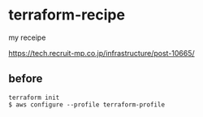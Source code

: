 # terraform-recipe
my receipe


https://tech.recruit-mp.co.jp/infrastructure/post-10665/


before
------

```
terraform init
$ aws configure --profile terraform-profile
```
